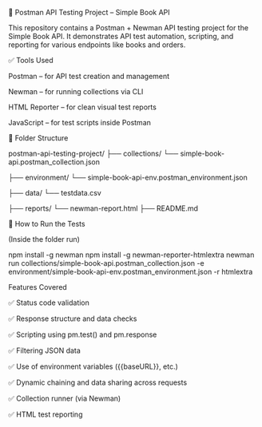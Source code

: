 📘 Postman API Testing Project – Simple Book API

This repository contains a Postman + Newman API testing project for the Simple Book API. It demonstrates API test automation, scripting, and reporting for various endpoints like books and orders.

✅ Tools Used

Postman – for API test creation and management

Newman – for running collections via CLI

HTML Reporter – for clean visual test reports

JavaScript – for test scripts inside Postman

📂 Folder Structure

postman-api-testing-project/
├── collections/
   └── simple-book-api.postman_collection.json

├── environment/
   └── simple-book-api-env.postman_environment.json

├── data/
   └── testdata.csv        

├── reports/
   └── newman-report.html
├── README.md

🔧 How to Run the Tests

(Inside the folder run)

npm install -g newman 
npm install -g newman-reporter-htmlextra
newman run collections/simple-book-api.postman_collection.json -e environment/simple-book-api-env.postman_environment.json -r htmlextra

Features Covered

✅ Status code validation

✅ Response structure and data checks

✅ Scripting using pm.test() and pm.response

✅ Filtering JSON data

✅ Use of environment variables ({{baseURL}}, etc.)

✅ Dynamic chaining and data sharing across requests

✅ Collection runner (via Newman)

✅ HTML test reporting


